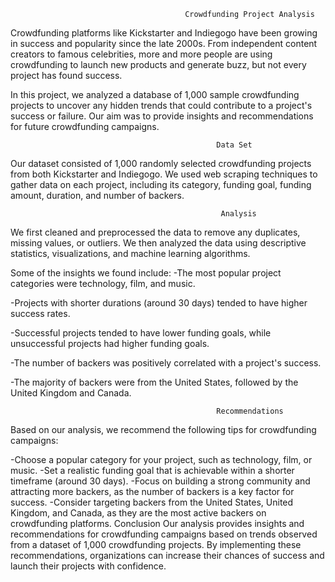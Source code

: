                                            Crowdfunding Project Analysis
Crowdfunding platforms like Kickstarter and Indiegogo have been growing in success and popularity since the late 2000s. From independent content creators to famous celebrities, more and more people are using crowdfunding to launch new products and generate buzz, but not every project has found success.

In this project, we analyzed a database of 1,000 sample crowdfunding projects to uncover any hidden trends that could contribute to a project's success or failure. Our aim was to provide insights and recommendations for future crowdfunding campaigns.



                                                  Data Set
Our dataset consisted of 1,000 randomly selected crowdfunding projects from both Kickstarter and Indiegogo. We used web scraping techniques to gather data on each project, including its category, funding goal, funding amount, duration, and number of backers.

                                                   Analysis
We first cleaned and preprocessed the data to remove any duplicates, missing values, or outliers. We then analyzed the data using descriptive statistics, visualizations, and machine learning algorithms.




Some of the insights we found include:
-The most popular project categories were technology, film, and music.

-Projects with shorter durations (around 30 days) tended to have higher success rates.

-Successful projects tended to have lower funding goals, while unsuccessful projects had higher funding goals.

-The number of backers was positively correlated with a project's success.

-The majority of backers were from the United States, followed by the United Kingdom and Canada.

                                                  Recommendations
Based on our analysis, we recommend the following tips for crowdfunding campaigns:

-Choose a popular category for your project, such as technology, film, or music.
-Set a realistic funding goal that is achievable within a shorter timeframe (around 30 days).
-Focus on building a strong community and attracting more backers, as the number of backers is a key factor for success.
-Consider targeting backers from the United States, United Kingdom, and Canada, as they are the most active backers on crowdfunding platforms.
                                                     Conclusion
Our analysis provides insights and recommendations for crowdfunding campaigns based on trends observed from a dataset of 1,000 crowdfunding projects. By implementing these recommendations, organizations can increase their chances of success and launch their projects with confidence.
